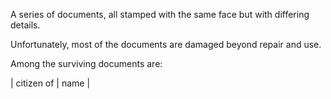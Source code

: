 A series of documents, all stamped with the same face but with differing details.

Unfortunately, most of the documents are damaged beyond repair and use.

Among the surviving documents are:

| citizen of | name |